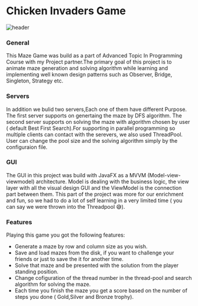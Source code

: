 # Chicken Invaders Game 

![header](https://user-images.githubusercontent.com/55393990/192237491-e5a21492-8313-4700-ba21-c4ff4c4ed5a1.jpg)

### General
This Maze Game was build as a part of Advanced Topic In Programming Course with my Project partner.The primary goal of this project is to animate maze generation and solving algorithm while learning and implementing well known design patterns such as Observer, Bridge, Singleton, Strategy etc.

### Servers
In addition we bulid two servers,Each one of them have different Purpose. The first server supports on genertaing the maze by DFS algorithm. The second server supports on solving the maze with algorithm chosen by user ( default Best First Search).For supporting in parallel programming so multiple clients can contact with the serevers, we also used ThreadPool. User can change the pool size and the solving algorithm simply by the configuraion file.

### GUI

The GUI in this project was build with JavaFX as a MVVM (Model-view-viewmodel) architecture. Model is dealing with the business logic, the view layer with all the visual design GUI and the ViewModel is the connection part between them. This part of the project was more for our enrichment and fun, so we had to do a lot of self learning in a very limited time ( you can say we were thrown into the Threadpool :sweat_smile:).

### Features

Playing this game you got the following features:
- Generate a maze by row and column size as you wish.
- Save and load mazes from the disk, if you want to challenge your friends or just to save the it for another time.
- Solve that maze and be presented with the solution from the player standing position.
- Change cofiguration of the thread number in the thread-pool and search algorithm for solving the maze.
- Each time you finish the maze you get a score based on the number of steps you done ( Gold,Silver and Bronze trophy).





 

